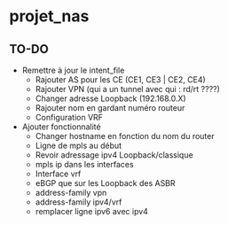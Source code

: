 # projet_nas

## TO-DO
- Remettre à jour le intent_file
    - Rajouter AS pour les CE (CE1, CE3 | CE2, CE4)
    - Rajouter VPN (qui a un tunnel avec qui : rd/rt ????)
    - Changer adresse Loopback (192.168.0.X)
    - Rajouter nom en gardant numéro routeur
    - Configuration VRF
- Ajouter fonctionnalité
    - Changer hostname en fonction du nom du router
    - Ligne de mpls au début
    - Revoir adressage ipv4 Loopback/classique
    - mpls ip dans les interfaces
    - Interface vrf
    - eBGP que sur les Loopback des ASBR
    - address-family vpn
    - address-family ipv4/vrf
    - remplacer ligne ipv6 avec ipv4